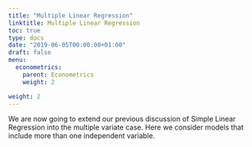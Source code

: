 ```yaml
---
title: "Multiple Linear Regression"
linktitle: Multiple Linear Regression
toc: true
type: docs 
date: "2019-06-05T00:00:00+01:00"
draft: false 
menu:
  econometrics:
    parent: Econometrics
    weight: 2

weight: 2
---
```


We are now going to extend our previous discussion of Simple Linear Regression into the multiple variate case. Here we consider models that include more than one independent variable. 